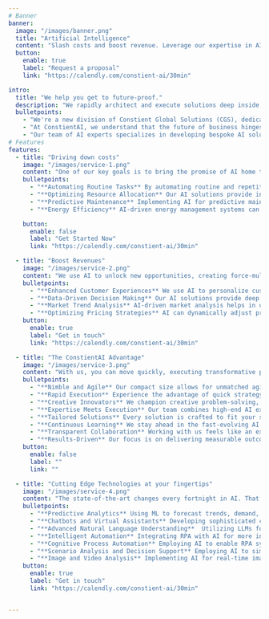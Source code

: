 ```yaml
---
# Banner
banner:
  image: "/images/banner.png"
  title: "Artificial Intelligence"
  content: "Slash costs and boost revenue. Leverage our expertise in AI to radically transform your business."
  button:
    enable: true
    label: "Request a proposal"
    link: "https://calendly.com/constient-ai/30min"

intro:
  title: "We help you get to future-proof."
  description: "We rapidly architect and execute solutions deep inside your business and software processes that result in immediate and long-term gains."
  bulletpoints:
    - "We're a new division of Constient Global Solutions (CGS), dedicated to accelerating the pace of AI transformation in our client's businesses. Incorporated in 2012, CGS is a software services company headquartered in India with offices across Europe and North America."
    - "At ConstientAI, we understand that the future of business hinges on the effective integration of AI technologies. Our mission is to empower your organization with AI-driven solutions that not only streamline operations but also open new avenues for revenue generation and growth"
    - "Our team of AI experts specializes in developing bespoke AI solutions tailored to the unique challenges and opportunities of your business. Whether it's automating routine tasks, extracting insights from data, or creating intelligent customer interfaces, we have the expertise to make it happen"
# Features
features:
  - title: "Driving down costs"
    image: "/images/service-1.png"
    content: "One of our key goals is to bring the promise of AI home to you by working collaboratively with you to achieve measurable reductions in your cost of operations"
    bulletpoints:
      - "**Automating Routine Tasks** By automating routine and repetitive tasks, we help you reduce labor costs and minimize human error, leading to increased operational efficiency."
      - "**Optimizing Resource Allocation** Our AI solutions provide insights for optimal resource allocation, reducing waste and lowering operational costs."
      - "**Predictive Maintenance** Implementing AI for predictive maintenance in manufacturing and other sectors can significantly reduce downtime and maintenance costs."
      - "**Energy Efficiency** AI-driven energy management systems can optimize energy use, leading to substantial cost savings for your business."

    button:
      enable: false
      label: "Get Started Now"
      link: "https://calendly.com/constient-ai/30min"

  - title: "Boost Revenues"
    image: "/images/service-2.png"
    content: "We use AI to unlock new opportunities, creating force-multipliers that result in a higher topline year on year"
    bulletpoints:
      - "**Enhanced Customer Experiences** We use AI to personalize customer experiences, leading to increased customer satisfaction and loyalty, and ultimately, higher revenue."
      - "**Data-Driven Decision Making** Our AI solutions provide deep insights from your data, enabling informed decision-making and identifying new revenue-generating opportunities."
      - "**Market Trend Analysis** AI-driven market analysis helps in understanding emerging trends, allowing your business to stay ahead of the curve and capitalize on new markets."
      - "**Optimizing Pricing Strategies** AI can dynamically adjust pricing based on market demand, competition, and customer behavior, maximizing your revenue potential."
    button:
      enable: true
      label: "Get in touch"
      link: "https://calendly.com/constient-ai/30min"

  - title: "The ConstientAI Advantage"
    image: "/images/service-3.png"
    content: "With us, you can move quickly, executing transformative projects that clearly demonstrate (to your stakeholders) your commitment to future-proofing your business."
    bulletpoints:
      - "**Nimble and Agile** Our compact size allows for unmatched agility and flexibility, adapting swiftly to your unique needs and market changes."
      - "**Rapid Execution** Experience the advantage of quick strategy-to-execution, accelerating your journey towards AI-driven success."
      - "**Creative Innovators** We champion creative problem-solving, delivering innovative and unique AI solutions that set you apart."
      - "**Expertise Meets Execution** Our team combines high-end AI expertise with practical execution skills, ensuring real-world applicability and seamless integration."
      - "**Tailored Solutions** Every solution is crafted to fit your specific challenges and goals, ensuring a truly personalized AI strategy."
      - "**Continuous Learning** We stay ahead in the fast-evolving AI landscape, bringing you the most advanced and efficient solutions."
      - "**Transparent Collaboration** Working with us feels like an extension of your team, with a commitment to openness and joint decision-making."
      - "**Results-Driven** Our focus is on delivering measurable outcomes, whether it's boosting efficiency, cutting costs, or driving revenue growth."
    button:
      enable: false
      label: ""
      link: ""

  - title: "Cutting Edge Technologies at your fingertips"
    image: "/images/service-4.png"
    content: "The state-of-the-art changes every fortnight in AI. That's how rapidly this landscape changes. We track and experiment with each new model, technology and stack. So that you don't have to."
    bulletpoints:
      - "**Predictive Analytics** Using ML to forecast trends, demand, and customer behavior with high accuracy."
      - "**Chatbots and Virtual Assistants** Developing sophisticated chatbots for customer service, enhancing user experience and operational efficiency."
      - "**Advanced Natural Language Understanding**  Utilizing LLMs for deep comprehension of text, enabling sophisticated conversation agents and content analysis tools"
      - "**Intelligent Automation** Integrating RPA with AI for more intelligent and adaptive business process automation, transcending routine task automation."
      - "**Cognitive Process Automation** Employing AI to enable RPA systems to handle complex, unstructured data, significantly enhancing operational efficiency."
      - "**Scenario Analysis and Decision Support** Employing AI to simulate various scenarios and provide prescriptive insights for strategic planning and risk management."
      - "**Image and Video Analysis** Implementing AI for real-time image and video analysis, applicable in security, retail, and healthcare for pattern recognition and anomaly detection"
    button:
      enable: true
      label: "Get in touch"
      link: "https://calendly.com/constient-ai/30min"


---
```

